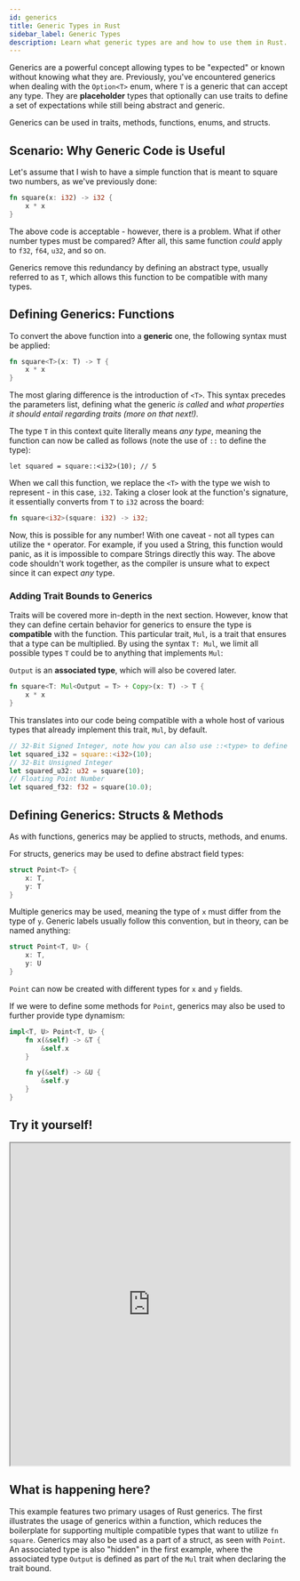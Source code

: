 ```yaml
---
id: generics
title: Generic Types in Rust
sidebar_label: Generic Types
description: Learn what generic types are and how to use them in Rust.
---
```


Generics are a powerful concept allowing types to be "expected" or known without knowing what they
are. Previously, you've encountered generics when dealing with the `Option<T>` enum, where `T` is a
generic that can accept any type. They are **placeholder** types that optionally can use traits to
define a set of expectations while still being abstract and generic.

Generics can be used in traits, methods, functions, enums, and structs.

## Scenario: Why Generic Code is Useful

Let's assume that I wish to have a simple function that is meant to square two numbers, as we've
previously done:

```rust
fn square(x: i32) -> i32 {
    x * x
}
```

The above code is acceptable - however, there is a problem. What if other number types must be
compared? After all, this same function _could_ apply to `f32`, `f64`, `u32`, and so on.

Generics remove this redundancy by defining an abstract type, usually referred to as `T`, which
allows this function to be compatible with many types.

## Defining Generics: Functions

To convert the above function into a **generic** one, the following syntax must be applied:

```rust
fn square<T>(x: T) -> T {
    x * x
}
```

The most glaring difference is the introduction of `<T>`. This syntax precedes the parameters list,
defining what the generic _is called_ and _what properties it should entail regarding traits (more
on that next!)._

The type `T` in this context quite literally means _any type_, meaning the function can now be
called as follows (note the use of `::` to define the type):

```rusts
let squared = square::<i32>(10); // 5
```

When we call this function, we replace the `<T>` with the type we wish to represent - in this case,
`i32`. Taking a closer look at the function's signature, it essentially converts from `T` to `i32`
across the board:

```rust
fn square<i32>(square: i32) -> i32;
```

Now, this is possible for any number! With one caveat - not all types can utilize the `*` operator.
For example, if you used a String, this function would panic, as it is impossible to compare Strings
directly this way. The above code shouldn't work together, as the compiler is unsure what to expect
since it can expect _any_ type.

### Adding Trait Bounds to Generics

Traits will be covered more in-depth in the next section. However, know that they can define certain
behavior for generics to ensure the type is **compatible** with the function. This particular trait,
`Mul`, is a trait that ensures that a type can be multiplied. By using the syntax `T: Mul`, we limit
all possible types `T` could be to anything that implements `Mul`:

`Output` is an **associated type**, which will also be covered later.

```rust
fn square<T: Mul<Output = T> + Copy>(x: T) -> T {
    x * x
}
```

This translates into our code being compatible with a whole host of various types that already
implement this trait, `Mul`, by default.

```rust
// 32-Bit Signed Integer, note how you can also use ::<type> to define what type to expect.
let squared_i32 = square::<i32>(10);
// 32-Bit Unsigned Integer
let squared_u32: u32 = square(10);
// Floating Point Number
let squared_f32: f32 = square(10.0);
```

## Defining Generics: Structs & Methods

As with functions, generics may be applied to structs, methods, and enums.

For structs, generics may be used to define abstract field types:

```rust
struct Point<T> {
    x: T,
    y: T
}
```

Multiple generics may be used, meaning the type of `x` must differ from the type of `y`. Generic
labels usually follow this convention, but in theory, can be named anything:

```rust
struct Point<T, U> {
    x: T,
    y: U
}
```

`Point` can now be created with different types for `x` and `y` fields.

If we were to define some methods for `Point`, generics may also be used to further provide type
dynamism:

```rust
impl<T, U> Point<T, U> {
    fn x(&self) -> &T {
        &self.x
    }

    fn y(&self) -> &U {
        &self.y
    }
}
```

## Try it yourself!

<iframe width="100%" height="580" src="https://play.rust-lang.org/?version=stable&mode=debug&edition=2021&code=use+std%3A%3Aops%3A%3AMul%3B%0A%0Afn+square%3CT%3A+Mul%3COutput+%3D+T%3E+%2B+Copy%3E%28x%3A+T%29+-%3E+T+%7B%0A++++x+*+x%0A%7D%0A%0A%23%5Bderive%28Debug%29%5D%0Astruct+Point%3CT%2C+U%3E+%7B%0A++++x%3A+T%2C%0A++++y%3A+U%2C%0A%7D%0A%0Aimpl%3CT%2C+U%3E+Point%3CT%2C+U%3E+%7B%0A++++fn+x%28%26self%29+-%3E+%26T+%7B%0A++++++++%26self.x%0A++++%7D%0A%0A++++fn+y%28%26self%29+-%3E+%26U+%7B%0A++++++++%26self.y%0A++++%7D%0A%7D%0A%0Afn+main%28%29+%7B%0A++++%2F%2F+32+Bit+Signed+Integer%0A++++let+squared_i32+%3D+square%3A%3A%3Ci32%3E%2810%29%3B%0A++++%2F%2F+32+Bit+Unsigned+Integer%0A++++let+squared_u32%3A+u32+%3D+square%2810%29%3B%0A++++%2F%2F+Floating+Point+Number%0A++++let+squared_f32%3A+f32+%3D+square%2810.0%29%3B%0A%0A++++let+point+%3D+Point+%7B+x%3A+10%2C+y%3A+%2210%22+%7D%3B+%2F%2F+T+%3D+i32%2C+U+%3D+%26str%0A%0A++++println%21%28%22Point%3A+%7B%3A%3F%7D%22%2C+point%29%3B%0A++++println%21%28%22This+is+a+string+literal%3A+%7B%7D%22%2C+point.y%28%29%29%3B%0A++++println%21%28%22This+is+an+i32%3A+%7B%7D%22%2C+point.x%28%29%29%3B%0A%7D%0A"></iframe>

## What is happening here?

This example features two primary usages of Rust generics. The first illustrates the usage of
generics within a function, which reduces the boilerplate for supporting multiple compatible types
that want to utilize `fn square`. Generics may also be used as a part of a struct, as seen with
`Point`. An associated type is also "hidden" in the first example, where the associated type
`Output` is defined as part of the `Mul` trait when declaring the trait bound.
